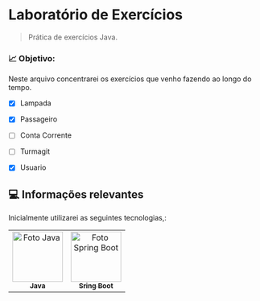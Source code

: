 # Laboratório de Exercícios



> Prática de exercícios Java.



### 📈 Objetivo:

Neste arquivo concentrarei os exercícios que venho fazendo ao longo do tempo.

- [x] Lampada
- [x] Passageiro
- [ ] Conta Corrente  
- [ ] Turmagit 
- [x] Usuario


## 💻 Informações relevantes

Inicialmente utilizarei as seguintes tecnologias,:


<table>
  <tr>
    <td align="center">
      <a href="#">
        <img src="https://img.shields.io/badge/Java-ED8B00?style=for-the-badge&logo=java&logoColor=white" width="100px;" alt="Foto Java"/><br>
        <sub>
          <b> Java </b>
        </sub>
      </a>
    </td>
    <td align="center">
      <a href="#">
        <img src="https://img.shields.io/badge/Spring_Boot-F2F4F9?style=for-the-badge&logo=spring-boot" width="100px;" alt="Foto Spring Boot"/><br>
        <sub>
          <b>Sring Boot</b>
        </sub>
      </a>
    </td>
  
</table>